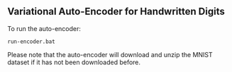 Variational Auto-Encoder for Handwritten Digits
---

To run the auto-encoder:

    run-encoder.bat

Please note that the auto-encoder will download and unzip the MNIST dataset if it has not been downloaded before.
